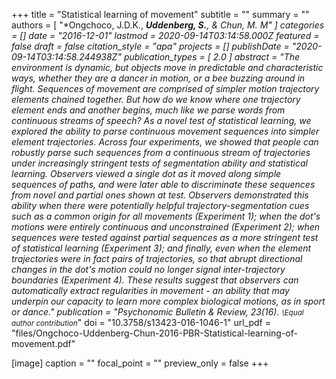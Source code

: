+++
title = "Statistical learning of movement"
subtitle = ""
summary = ""
authors = [
  "*Ongchoco, J.D.K., *__Uddenberg, S.__, &amp; Chun, M. M"
]
categories = []
date = "2016-12-01"
lastmod = 2020-09-14T03:14:58.000Z
featured = false
draft = false
citation_style = "apa"
projects = []
publishDate = "2020-09-14T03:14:58.244938Z"
publication_types = [
  2.0
]
abstract = "The environment is dynamic, but objects move in predictable and characteristic ways, whether they are a dancer in motion, or a bee buzzing around in flight. Sequences of movement are comprised of simpler motion trajectory elements chained together. But how do we know where one trajectory element ends and another begins, much like we parse words from continuous streams of speech? As a novel test of statistical learning, we explored the ability to parse continuous movement sequences into simpler element trajectories. Across four experiments, we showed that people can robustly parse such sequences from a continuous stream of trajectories under increasingly stringent tests of segmentation ability and statistical learning. Observers viewed a single dot as it moved along simple sequences of paths, and were later able to discriminate these sequences from novel and partial ones shown at test. Observers demonstrated this ability when there were potentially helpful trajectory-segmentation cues such as a common origin for all movements (Experiment 1); when the dot's motions were entirely continuous and unconstrained (Experiment 2); when sequences were tested against partial sequences as a more stringent test of statistical learning (Experiment 3); and finally, even when the element trajectories were in fact pairs of trajectories, so that abrupt directional changes in the dot's motion could no longer signal inter-trajectory boundaries (Experiment 4). These results suggest that observers can automatically extract regularities in movement - an ability that may underpin our capacity to learn more complex biological motions, as in sport or dance."
publication = "*Psychonomic Bulletin & Review*, *23*(16). <small class='weak'>\\*_Equal author contribution_</small>"
doi = "10.3758/s13423-016-1046-1"
url_pdf = "files/Ongchoco-Uddenberg-Chun-2016-PBR-Statistical-learning-of-movement.pdf"

[image]
caption = ""
focal_point = ""
preview_only = false
+++
